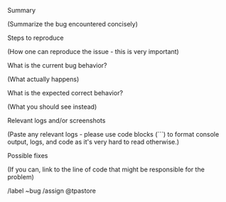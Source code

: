 Summary

(Summarize the bug encountered concisely)


Steps to reproduce

(How one can reproduce the issue - this is very important)


What is the current bug behavior?

(What actually happens)


What is the expected correct behavior?

(What you should see instead)


Relevant logs and/or screenshots

(Paste any relevant logs - please use code blocks (```) to format console output, logs, and code as it's very hard to read otherwise.)


Possible fixes
                        
(If you can, link to the line of code that might be responsible for the problem)

/label ~bug
/assign @tpastore